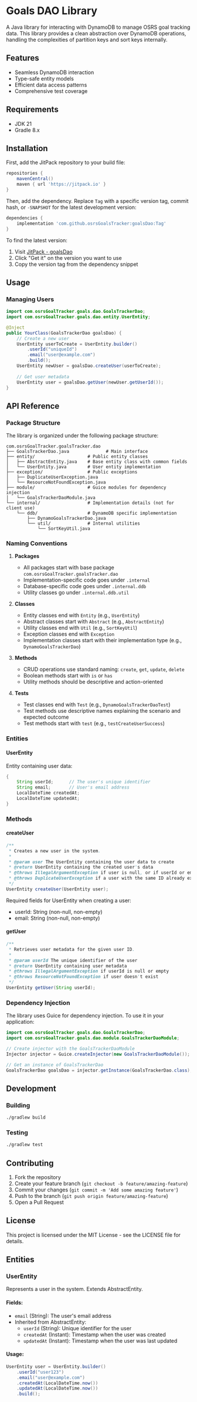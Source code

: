 # Goals DAO Library

A Java library for interacting with DynamoDB to manage OSRS goal tracking data. This library provides a clean abstraction over DynamoDB operations, handling the complexities of partition keys and sort keys internally.

## Features

- Seamless DynamoDB interaction
- Type-safe entity models
- Efficient data access patterns
- Comprehensive test coverage

## Requirements

- JDK 21
- Gradle 8.x

## Installation

First, add the JitPack repository to your build file:

```groovy
repositories {
    mavenCentral()
    maven { url 'https://jitpack.io' }
}
```

Then, add the dependency. Replace `Tag` with a specific version tag, commit hash, or `-SNAPSHOT` for the latest development version:

```groovy
dependencies {
    implementation 'com.github.osrsGoalsTracker:goalsDao:Tag'
}
```

To find the latest version:
1. Visit [JitPack - goalsDao](https://jitpack.io/#osrsGoalsTracker/goalsDao)
2. Click "Get it" on the version you want to use
3. Copy the version tag from the dependency snippet

## Usage

### Managing Users
```java
import com.osrsGoalTracker.goals.dao.GoalsTrackerDao;
import com.osrsGoalTracker.goals.dao.entity.UserEntity;

@Inject
public YourClass(GoalsTrackerDao goalsDao) {
    // Create a new user
    UserEntity userToCreate = UserEntity.builder()
        .userId("uniqueId")
        .email("user@example.com")
        .build();
    UserEntity newUser = goalsDao.createUser(userToCreate);
    
    // Get user metadata
    UserEntity user = goalsDao.getUser(newUser.getUserId());
}
```

## API Reference

### Package Structure

The library is organized under the following package structure:
```
com.osrsGoalTracker.goalsTracker.dao
├── GoalsTrackerDao.java              # Main interface
├── entity/                    # Public entity classes
│   ├── AbstractEntity.java    # Base entity class with common fields
│   └── UserEntity.java        # User entity implementation
├── exception/                 # Public exceptions
│   ├── DuplicateUserException.java
│   └── ResourceNotFoundException.java
├── module/                    # Guice modules for dependency injection
│   └── GoalsTrackerDaoModule.java
└── internal/                  # Implementation details (not for client use)
    └── ddb/                   # DynamoDB specific implementation
        ├── DynamoGoalsTrackerDao.java
        └── util/              # Internal utilities
            └── SortKeyUtil.java
```

### Naming Conventions

1. **Packages**
   - All packages start with base package `com.osrsGoalTracker.goalsTracker.dao`
   - Implementation-specific code goes under `.internal`
   - Database-specific code goes under `.internal.ddb`
   - Utility classes go under `.internal.ddb.util`

2. **Classes**
   - Entity classes end with `Entity` (e.g., `UserEntity`)
   - Abstract classes start with `Abstract` (e.g., `AbstractEntity`)
   - Utility classes end with `Util` (e.g., `SortKeyUtil`)
   - Exception classes end with `Exception`
   - Implementation classes start with their implementation type (e.g., `DynamoGoalsTrackerDao`)

3. **Methods**
   - CRUD operations use standard naming: `create`, `get`, `update`, `delete`
   - Boolean methods start with `is` or `has`
   - Utility methods should be descriptive and action-oriented

4. **Tests**
   - Test classes end with `Test` (e.g., `DynamoGoalsTrackerDaoTest`)
   - Test methods use descriptive names explaining the scenario and expected outcome
   - Test methods start with `test` (e.g., `testCreateUserSuccess`)

### Entities

#### UserEntity
Entity containing user data:
```java
{
    String userId;      // The user's unique identifier
    String email;       // User's email address
    LocalDateTime createdAt;
    LocalDateTime updatedAt;
}
```

### Methods

#### createUser
```java
/**
 * Creates a new user in the system.
 *
 * @param user The UserEntity containing the user data to create
 * @return UserEntity containing the created user's data
 * @throws IllegalArgumentException if user is null, or if userId or email is null or empty
 * @throws DuplicateUserException if a user with the same ID already exists
 */
UserEntity createUser(UserEntity user);
```

Required fields for UserEntity when creating a user:
- userId: String (non-null, non-empty)
- email: String (non-null, non-empty)

#### getUser
```java
/**
 * Retrieves user metadata for the given user ID.
 *
 * @param userId The unique identifier of the user
 * @return UserEntity containing user metadata
 * @throws IllegalArgumentException if userId is null or empty
 * @throws ResourceNotFoundException if user doesn't exist
 */
UserEntity getUser(String userId);
```

### Dependency Injection

The library uses Guice for dependency injection. To use it in your application:

```java
import com.osrsGoalTracker.goals.dao.GoalsTrackerDao;
import com.osrsGoalTracker.goals.dao.module.GoalsTrackerDaoModule;

// Create injector with the GoalsTrackerDaoModule
Injector injector = Guice.createInjector(new GoalsTrackerDaoModule());

// Get an instance of GoalsTrackerDao
GoalsTrackerDao goalsDao = injector.getInstance(GoalsTrackerDao.class);
```

## Development

### Building
```bash
./gradlew build
```

### Testing
```bash
./gradlew test
```

## Contributing

1. Fork the repository
2. Create your feature branch (`git checkout -b feature/amazing-feature`)
3. Commit your changes (`git commit -m 'Add some amazing feature'`)
4. Push to the branch (`git push origin feature/amazing-feature`)
5. Open a Pull Request

## License

This project is licensed under the MIT License - see the LICENSE file for details.

## Entities

### UserEntity
Represents a user in the system. Extends AbstractEntity.

#### Fields:
- `email` (String): The user's email address
- Inherited from AbstractEntity:
  - `userId` (String): Unique identifier for the user
  - `createdAt` (Instant): Timestamp when the user was created
  - `updatedAt` (Instant): Timestamp when the user was last updated

#### Usage:
```java
UserEntity user = UserEntity.builder()
    .userId("user123")
    .email("user@example.com")
    .createdAt(LocalDateTime.now())
    .updatedAt(LocalDateTime.now())
    .build();
```